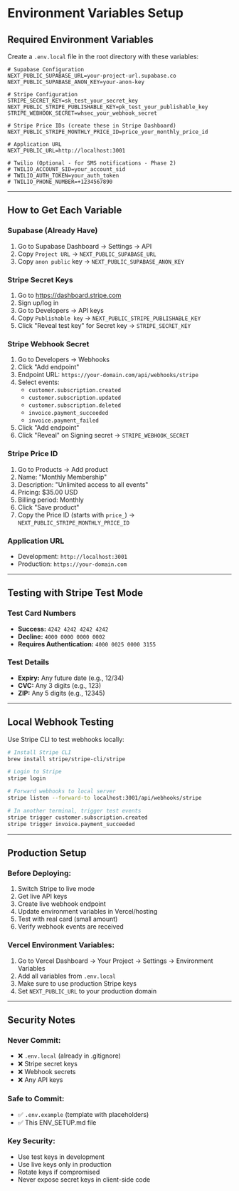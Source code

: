 # Environment Variables Setup

## Required Environment Variables

Create a `.env.local` file in the root directory with these variables:

```env
# Supabase Configuration
NEXT_PUBLIC_SUPABASE_URL=your-project-url.supabase.co
NEXT_PUBLIC_SUPABASE_ANON_KEY=your-anon-key

# Stripe Configuration
STRIPE_SECRET_KEY=sk_test_your_secret_key
NEXT_PUBLIC_STRIPE_PUBLISHABLE_KEY=pk_test_your_publishable_key
STRIPE_WEBHOOK_SECRET=whsec_your_webhook_secret

# Stripe Price IDs (create these in Stripe Dashboard)
NEXT_PUBLIC_STRIPE_MONTHLY_PRICE_ID=price_your_monthly_price_id

# Application URL
NEXT_PUBLIC_URL=http://localhost:3001

# Twilio (Optional - for SMS notifications - Phase 2)
# TWILIO_ACCOUNT_SID=your_account_sid
# TWILIO_AUTH_TOKEN=your_auth_token
# TWILIO_PHONE_NUMBER=+1234567890
```

---

## How to Get Each Variable

### Supabase (Already Have)
1. Go to Supabase Dashboard → Settings → API
2. Copy `Project URL` → `NEXT_PUBLIC_SUPABASE_URL`
3. Copy `anon public` key → `NEXT_PUBLIC_SUPABASE_ANON_KEY`

### Stripe Secret Keys
1. Go to https://dashboard.stripe.com
2. Sign up/log in
3. Go to Developers → API keys
4. Copy `Publishable key` → `NEXT_PUBLIC_STRIPE_PUBLISHABLE_KEY`
5. Click "Reveal test key" for Secret key → `STRIPE_SECRET_KEY`

### Stripe Webhook Secret
1. Go to Developers → Webhooks
2. Click "Add endpoint"
3. Endpoint URL: `https://your-domain.com/api/webhooks/stripe`
4. Select events:
   - `customer.subscription.created`
   - `customer.subscription.updated`
   - `customer.subscription.deleted`
   - `invoice.payment_succeeded`
   - `invoice.payment_failed`
5. Click "Add endpoint"
6. Click "Reveal" on Signing secret → `STRIPE_WEBHOOK_SECRET`

### Stripe Price ID
1. Go to Products → Add product
2. Name: "Monthly Membership"
3. Description: "Unlimited access to all events"
4. Pricing: $35.00 USD
5. Billing period: Monthly
6. Click "Save product"
7. Copy the Price ID (starts with `price_`) → `NEXT_PUBLIC_STRIPE_MONTHLY_PRICE_ID`

### Application URL
- Development: `http://localhost:3001`
- Production: `https://your-domain.com`

---

## Testing with Stripe Test Mode

### Test Card Numbers
- **Success:** `4242 4242 4242 4242`
- **Decline:** `4000 0000 0000 0002`
- **Requires Authentication:** `4000 0025 0000 3155`

### Test Details
- **Expiry:** Any future date (e.g., 12/34)
- **CVC:** Any 3 digits (e.g., 123)
- **ZIP:** Any 5 digits (e.g., 12345)

---

## Local Webhook Testing

Use Stripe CLI to test webhooks locally:

```bash
# Install Stripe CLI
brew install stripe/stripe-cli/stripe

# Login to Stripe
stripe login

# Forward webhooks to local server
stripe listen --forward-to localhost:3001/api/webhooks/stripe

# In another terminal, trigger test events
stripe trigger customer.subscription.created
stripe trigger invoice.payment_succeeded
```

---

## Production Setup

### Before Deploying:
1. Switch Stripe to live mode
2. Get live API keys
3. Create live webhook endpoint
4. Update environment variables in Vercel/hosting
5. Test with real card (small amount)
6. Verify webhook events are received

### Vercel Environment Variables:
1. Go to Vercel Dashboard → Your Project → Settings → Environment Variables
2. Add all variables from `.env.local`
3. Make sure to use production Stripe keys
4. Set `NEXT_PUBLIC_URL` to your production domain

---

## Security Notes

### Never Commit:
- ❌ `.env.local` (already in .gitignore)
- ❌ Stripe secret keys
- ❌ Webhook secrets
- ❌ Any API keys

### Safe to Commit:
- ✅ `.env.example` (template with placeholders)
- ✅ This ENV_SETUP.md file

### Key Security:
- Use test keys in development
- Use live keys only in production
- Rotate keys if compromised
- Never expose secret keys in client-side code

